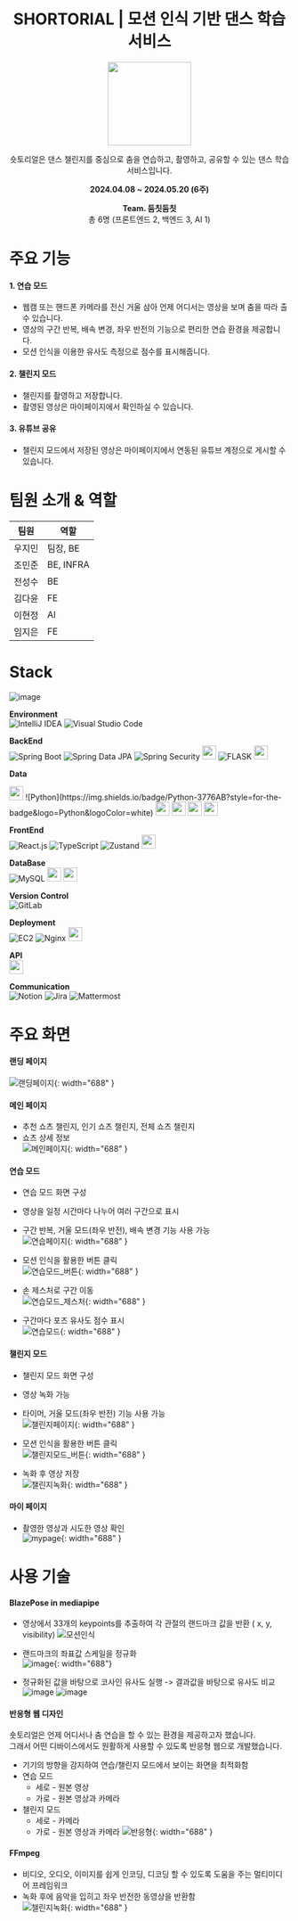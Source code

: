 <div align="center">

# SHORTORIAL | 모션 인식 기반 댄스 학습 서비스
<img src="/uploads/a3e23c258661246bc3789930f2efcc13/logo.png" width="" height="150"></img>   

숏토리얼은 댄스 챌린지를 중심으로 춤을 연습하고, 촬영하고, 공유할 수 있는 댄스 학습 서비스입니다.

**2024.04.08 ~ 2024.05.20 (6주)**   

**Team. 둠칫둠칫**    
총 6명 (프론트엔드 2, 백엔드 3, AI 1)  
</div>

# 주요 기능

#### 1. 연습 모드
- 웹캠 또는 핸드폰 카메라를 전신 거울 삼아 언제 어디서는 영상을 보며 춤을 따라 출 수 있습니다.
- 영상의 구간 반복, 배속 변경, 좌우 반전의 기능으로 편리한 연습 환경을 제공합니다.
- 모션 인식을 이용한 유사도 측정으로 점수를 표시해줍니다.

#### 2. 챌린지 모드
- 챌린지를 촬영하고 저장합니다.
- 촬영된 영상은 마이페이지에서 확인하실 수 있습니다.

#### 3. 유튜브 공유
- 챌린지 모드에서 저장된 영상은 마이페이지에서 연동된 유튜브 계정으로 게시할 수 있습니다.


# 팀원 소개 & 역할
| 팀원  | 역할        |
| --- | --------- | 
| 우지민 | 팀장, BE   |
| 조민준 | BE, INFRA  |
| 전성수 | BE        |
| 김다윤 | FE        | 
| 이현정 | AI        |
| 임지은 | FE        |


# Stack

![image](/uploads/21d4bd258a58958aa69ed8c6fafd56eb/서비스아키텍처.png)

**Environment**  
![IntelliJ IDEA](https://img.shields.io/badge/IntelliJ%20IDEA-000000.svg?style=for-the-badge&logo=intellij-idea&logoColor=white)
![Visual Studio Code](https://img.shields.io/badge/Visual%20Studio%20Code-007ACC?style=for-the-badge&logo=Visual%20Studio%20Code&logoColor=white)

**BackEnd**  
![Spring Boot](https://img.shields.io/badge/spring%20boot-%236DB33F.svg?style=for-the-badge&logo=springboot&logoColor=white)
![Spring Data JPA](https://img.shields.io/badge/Spring%20Data%20JPA-%236DB33F.svg?style=for-the-badge&logo=spring&logoColor=white)
![Spring Security](https://img.shields.io/badge/Spring%20Security-%236DB33F.svg?style=for-the-badge&logo=spring&logoColor=white)
<img src="https://a11ybadges.com/badge?logo=gradle" height="25"/>
![FLASK](https://img.shields.io/badge/Flask-000000?style=for-the-badge&logo=flask&logoColor=white)
<img src="https://a11ybadges.com/badge?logo=nodedotjs" height="25"/>

**Data**

<img src="https://img.shields.io/badge/Anaconda-44A833?style=flat-square&logo=Anaconda&logoColor=white" height="25"/>  
![Python](https://img.shields.io/badge/Python-3776AB?style=for-the-badge&logo=Python&logoColor=white)
<img src="https://a11ybadges.com/badge?logo=pandas" height="25"/>
<img src="https://a11ybadges.com/badge?logo=numpy" height="25"/>
<img src="https://a11ybadges.com/badge?logo=scikitlearn" height="25"/> <img src="https://a11ybadges.com/badge?logo=scipy" height="25"/>

**FrontEnd**  
![React.js](https://img.shields.io/badge/React-61DAFB?style=for-the-badge&logo=React&logoColor=black)
![TypeScript](https://img.shields.io/badge/Typescript-3178C6?style=for-the-badge&logo=Typescript&logoColor=white)
![Zustand](https://img.shields.io/badge/Zustand-%235B2C6F.svg?style=for-the-badge&logo=React&logoColor=white)
<img src="https://a11ybadges.com/badge?logo=styledcomponents" height="25"/>

**DataBase**  
![MySQL](https://img.shields.io/badge/mysql-%2300f.svg?style=for-the-badge&logo=mysql&logoColor=white)
<img src="https://a11ybadges.com/badge?logo=amazons3" height="25"/>
<img src="https://a11ybadges.com/badge?logo=redis" height="25"/>

**Version Control**  
![GitLab](https://img.shields.io/badge/gitlab-%23181717.svg?style=for-the-badge&logo=gitlab&logoColor=white)

**Deployment**  
![EC2](https://img.shields.io/badge/EC2-%23FF9900.svg?style=for-the-badge&logo=amazonec2&logoColor=white)
![Nginx](https://img.shields.io/badge/Nginx-%23009639.svg?style=for-the-badge&logo=nginx&logoColor=white)
<img src="https://a11ybadges.com/badge?logo=jenkins" height="25"/>

**API**  
<img src="https://a11ybadges.com/badge?logo=youtube" height="25"/>

**Communication**  
![Notion](https://img.shields.io/badge/Notion-000000?style=for-the-badge&logo=Notion&logoColor=white)
![Jira](https://img.shields.io/badge/jira-%230A0FFF.svg?style=for-the-badge&logo=jira&logoColor=white)
![Mattermost](https://img.shields.io/badge/-Mattermost-blue?style=for-the-badge&logo=mattermost&logoColor=white)



# 주요 화면
#### 랜딩 페이지
![랜딩페이지](/uploads/56174d7986671d2201b41b7aa303a1e5/랜딩페이지.gif){: width="688" }

#### 메인 페이지  
- 추천 쇼츠 챌린지, 인기 쇼츠 챌린지, 전체 쇼츠 챌린지  
- 쇼츠 상세 정보  
![메인페이지](/uploads/ac155778e68321c6c917a8540cbadbe7/메인페이지.gif){: width="688" }

#### 연습 모드  
- 연습 모드 화면 구성  
- 영상을 일정 시간마다 나누어 여러 구간으로 표시  
- 구간 반복, 거울 모드(좌우 반전), 배속 변경 기능 사용 가능  
![연습페이지](/uploads/750fb15c197e564ab56da0a27a6f3fb3/연습페이지.png){: width="688" }  

- 모션 인식을 활용한 버튼 클릭  
![연습모드_버튼](/uploads/afafdd4ce87982a8c14000d0ac1c8b47/연습모드_버튼.gif){: width="688" }  

- 손 제스처로 구간 이동  
![연습모드_제스처](/uploads/ee486e62271755b3e018399152bd0501/연습모드_제스처.gif){: width="688" }  

- 구간마다 포즈 유사도 점수 표시  
![연습모드](/uploads/d4e0dd66fcd86818fd615a4d3b831a32/연습모드.gif){: width="688" }  


#### 챌린지 모드
- 챌린지 모드 화면 구성  
- 영상 녹화 가능  
- 타이머, 거울 모드(좌우 반전) 기능 사용 가능  
![챌린지페이지](/uploads/a27e8b2ac78aa06e9ab1f755e991212d/챌린지페이지.png){: width="688" }  

- 모션 인식을 활용한 버튼 클릭  
![챌린지모드_버튼](/uploads/29ea128059b6d15f2ac45ad6b0492d5e/챌린지모드_버튼.gif){: width="688" }  

- 녹화 후 영상 저장  
![챌린지녹화](/uploads/9a87bdf5bedaabede4ee6dfdcc7c4e4c/챌린지녹화.gif){: width="688" }  

#### 마이 페이지
- 촬영한 영상과 시도한 영상 확인  
![mypage](/uploads/757e7fd8311f4da75c87e7c3f54ad10d/mypage.gif){: width="688" }  

# 사용 기술

#### BlazePose in mediapipe

- 영상에서 33개의 keypoints를 추출하여 각 관절의 랜드마크 값을 반환 ( x, y, visibility)
![모션인식](/uploads/a861e2b5da7894d45fe27159646a7593/모션인식.gif)  

- 랜드마크의 좌표값 스케일을 정규화  
![image](/uploads/cdf9142e317cc1ac9ce063a454aa7e76/image.png){: width="688"}  

- 정규화된 값을 바탕으로 코사인 유사도 실행 -> 결과값을 바탕으로 유사도 비교  
![image](/uploads/5bb2e1d55d665b90993ecfd373847491/image.png) 
![image](/uploads/9a3c3394352b0c07c56febd64d20076a/image.png)

#### 반응형 웹 디자인  
숏토리얼은 언제 어디서나 춤 연습을 할 수 있는 환경을 제공하고자 했습니다.  
그래서 어떤 디바이스에서도 원활하게 사용할 수 있도록 반응형 웹으로 개발했습니다.  
- 기기의 방향을 감지하여 연습/챌린지 모드에서 보이는 화면을 최적화함
- 연습 모드
  - 세로 - 원본 영상
  - 가로 - 원본 영상과 카메라  
- 챌린지 모드
  - 세로 - 카메라
  - 가로 - 원본 영상과 카메라
![반응형](/uploads/37e7eeb60f4707ee4a0c30b778e2049d/반응형.png){: width="688" }  

#### FFmpeg

- 비디오, 오디오, 이미지를 쉽게 인코딩, 디코딩 할 수 있도록 도움을 주는 멀티미디어 프레임워크  
- 녹화 후에 음악을 입히고 좌우 반전한 동영상을 반환함  
![챌린지녹화](/uploads/9a87bdf5bedaabede4ee6dfdcc7c4e4c/챌린지녹화.gif){: width="688" } 


